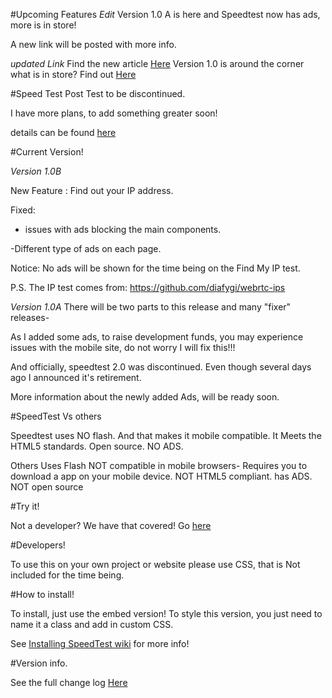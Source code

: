 #Upcoming Features 
*Edit*
Version 1.0 A is here and Speedtest now has ads, more is in store! 

A new link will be posted with more info. 

*updated Link* Find the new article <a href="https://github.com/jdc20181/SpeedTest/wiki/Version-1.0-and-beyond-(Offical-release)">Here</a>
Version 1.0 is around the corner what is in store? Find out <a href="https://github.com/jdc20181/SpeedTest/wiki/Coming-to-version-1.0">Here</a>



#Speed Test Post Test to be discontinued. 

I have more plans, to add something greater soon!

details can be found <A href="https://github.com/jdc20181/SpeedTest/wiki/Speed-Test-Post-Test-Update">here</a>



#Current Version! 

*Version 1.0B*

New Feature : Find out your IP address.

Fixed: 
- issues with ads blocking the main components.

-Different type of ads on each page. 

Notice: No ads will be shown for the time being on the Find My IP test. 

P.S. The IP test comes from: https://github.com/diafygi/webrtc-ips

*Version 1.0A*
There will be two parts to this release and many "fixer" releases-

As  I added some ads, to raise development funds, you may experience issues with the mobile site, do not worry I will fix this!!! 

And officially, speedtest 2.0 was discontinued. Even though several days ago I announced it's retirement.

More information about the newly added Ads, will be ready soon.


#SpeedTest Vs others

Speedtest uses NO flash. And that makes it mobile compatible. It Meets the HTML5 standards. Open source. NO ADS.

Others Uses Flash NOT compatible in mobile browsers- Requires you to download a app on your mobile device. NOT HTML5 compliant. has ADS. NOT open source

#Try it!

Not a developer? We have that covered! Go <a href="http://jdc20181.github.io/SpeedTest/">here</a>

#Developers!

To use this on your own project or website please use CSS, that is Not included for the time being. 

#How to install!

To install, just use the embed version! To style this version, you just need to name it a class and add in custom CSS. 

See <a href="https://github.com/jdc20181/SpeedTest/wiki/Installing-SpeedTest">Installing SpeedTest wiki</a> for more info!


#Version info. 

See the full change log <a href="https://github.com/jdc20181/SpeedTest/wiki/Change-Log">Here</a>
